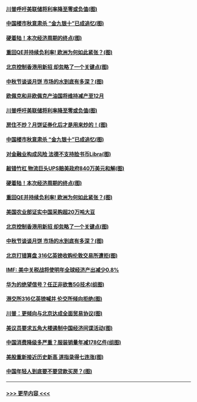 #### [川普呼吁美联储将利率降至零或负值(图)](../pages/p5/907303.md?t=09141911) 
#### [中国楼市秋意肃杀 “金九银十”已成追忆(图)](../pages/p5/907275.md?t=09141911) 
#### [硬着陆！本次经济周期的终点(图)](../pages/p5/907268.md?t=09141911) 
#### [重回QE并持续负利率! 欧洲为何如此紧张？(图)](../pages/p5/907269.md?t=09141911) 
#### [北京控制香港用新招 却忽略了一个关键点(图)](../pages/p5/907256.md?t=09141911) 
#### [中秋节谈谈月饼 市场的水到底有多深？(图)](../pages/p5/907241.md?t=09141911) 
#### [欧佩克和非欧佩克产油国将维持减产至12月](../pages/p5/907339.md?t=09141911) 
#### [川普呼吁美联储将利率降至零或负值(图)](../pages/p5/907303.md?t=09141911) 
#### [房住不炒？月饼证券化后才是用来炒的！(图)](../pages/p5/907337.md?t=09141911) 
#### [中国楼市秋意肃杀 “金九银十”已成追忆(图)](../pages/p5/907275.md?t=09141911) 
#### [对金融业构成风险 法德不支持脸书币Libra(图)](../pages/p5/907312.md?t=09141911) 
#### [敲错竹杠 物流巨头UPS赔美政府840万美元和解(图)](../pages/p5/907308.md?t=09141911) 
#### [硬着陆！本次经济周期的终点(图)](../pages/p5/907268.md?t=09141911) 
#### [重回QE并持续负利率! 欧洲为何如此紧张？(图)](../pages/p5/907269.md?t=09141911) 
#### [美国农业部证实中国采购超20万吨大豆](../pages/p5/907287.md?t=09141911) 
#### [北京控制香港用新招 却忽略了一个关键点(图)](../pages/p5/907256.md?t=09141911) 
#### [中秋节谈谈月饼 市场的水到底有多深？(图)](../pages/p5/907241.md?t=09141911) 
#### [北京打错算盘 316亿英镑收购伦敦交易所遭拒(图)](../pages/p5/907236.md?t=09141911) 
#### [IMF: 美中关税战将使明年全球经济产出减少0.8%](../pages/p5/907233.md?t=09141911) 
#### [华为的绝望信号？任正非欲售5G技术(组图)](../pages/p5/907155.md?t=09141911) 
#### [港交所316亿英镑喊并 伦交所倾向拒绝(图)](../pages/p5/907207.md?t=09141911) 
#### [川普：更倾向与北京达成全面贸易协议(图)](../pages/p5/907211.md?t=09141911) 
#### [美议员要求五角大楼遏制中国经济间谍活动(图)](../pages/p5/907199.md?t=09141911) 
#### [中国消费降级多严重？服装销量年减178亿件(组图)](../pages/p5/907157.md?t=09141911) 
#### [美股重新接近历史新高 道指录得七连涨(图)](../pages/p5/907182.md?t=09141911) 
#### [中国年轻人到底要不要贷款买房？(图)](../pages/p5/907162.md?t=09141911) 

----
#### [ >>> 更早内容 <<< ](../indexes/p5-earlier.md)

